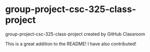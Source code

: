 # group-project-csc-325-class-project
group-project-csc-325-class-project created by GitHub Classroom

This is a great addition to the README!
I have also contributed!